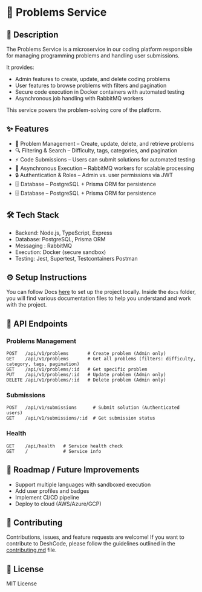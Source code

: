 # 🚀 Problems Service

## 📖 Description
The Problems Service is a microservice in our coding platform responsible for managing programming problems and handling user submissions.

It provides:
- Admin features to create, update, and delete coding problems
- User features to browse problems with filters and pagination
- Secure code execution in Docker containers with automated testing
- Asynchronous job handling with RabbitMQ workers

This service powers the problem-solving core of the platform.

## ✨ Features
- 📝 Problem Management – Create, update, delete, and retrieve problems
- 🔍 Filtering & Search – Difficulty, tags, categories, and pagination
- ⚡ Code Submissions – Users can submit solutions for automated testing
- 🐇 Asynchronous Execution – RabbitMQ workers for scalable processing
- 🔒 Authentication & Roles – Admin vs. user permissions via JWT
- 🗄 Database – PostgreSQL + Prisma ORM for persistence
- 🗄 Database – PostgreSQL + Prisma ORM for persistence

## 🛠 Tech Stack
- Backend: Node.js, TypeScript, Express
- Database: PostgreSQL, Prisma ORM
- Messaging : RabbitMQ
- Execution: Docker (secure sandbox)
- Testing: Jest, Supertest, Testcontainers Postman

## ⚙️ Setup Instructions
You can follow Docs [here](docs) to set up the project locally.
Inside the `docs` folder, you will find various documentation files to help you understand and work with the project.

## 📌 API Endpoints  

### Problems Management  
```http
POST   /api/v1/problems       # Create problem (Admin only)
GET    /api/v1/problems       # Get all problems (filters: difficulty, category, tags, pagination)
GET    /api/v1/problems/:id   # Get specific problem
PUT    /api/v1/problems/:id   # Update problem (Admin only)
DELETE /api/v1/problems/:id   # Delete problem (Admin only)
```
### Submissions
```http
POST   /api/v1/submissions      # Submit solution (Authenticated users)
GET    /api/v1/submissions/:id  # Get submission status
```
### Health
```http
GET    /api/health   # Service health check
GET    /             # Service info
```

## 📌 Roadmap / Future Improvements
- Support multiple languages with sandboxed execution
- Add user profiles and badges
- Implement CI/CD pipeline
- Deploy to cloud (AWS/Azure/GCP)

## 🤝 Contributing
Contributions, issues, and feature requests are welcome!
If you want to contribute to DeshCode, please follow the guidelines outlined in the [contributing.md](contributing.md) file.

## 📄 License
MIT License